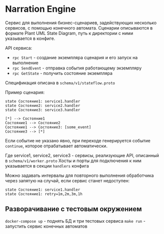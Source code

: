 # Narration Engine

Сервис для выполнения бизнес-сценариев, задействующих несколько сервисов, с помощью конечного автомата.
Сценарии описываются в формате Plant UML State Diagram, путь к директории с ними указывается в конфиге.

API сервиса:

* `rpc Start` - создание экземпляра сценария и его запуск на выполнение
* `rpc SendEvent` - отправка события работающему экземпляру
* `rpc GetState` - получить состояние экземпляра

Спецификация описана в `schema/v1/stateflow.proto`

Пример сценария:

```PlantUML
state Состояние1: service1.handler
state Состояние2: service2.handler
state Состояние3: service3.handler

[*] --> Состояние1
Состояние1 --> Состояние2
Состояние1 --> Состояние3: [some_event]
Состояние3 --> [*]
```

Если событие не указано явно, при переходе генерируется событие `continue`, которое отрабатывает автоматически.

Где service1, service2, service3 - сервисы, реализующие API, описанный в `schema/v1/worker.proto`
Хосты и порты для подключения к ним указывается в секции `handlers` конфига

Можно задавать интервалы для повторного выполнения обработчика через запятую на случай,
если сервис станет недоступен:

```PlantUML
state Состояние1: service1.handler
state Состояние1: retry=1m,2m,3m,1h
```

## Разворачивание с тестовым окружением

`docker-compose up` - поднять БД и три тестовых сервиса
`make run` - запустить сервис конечных автоматов